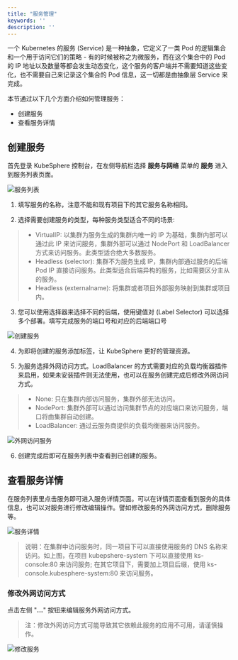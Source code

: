```yaml
---
title: "服务管理"
keywords: ''
description: ''
---
```


一个 Kubernetes 的服务 (Service) 是一种抽象，它定义了一类 Pod 的逻辑集合和一个用于访问它们的策略 - 有的时候被称之为微服务，而在这个集合中的 Pod 的 IP 地址以及数量等都会发生动态变化，这个服务的客户端并不需要知道这些变化，也不需要自己来记录这个集合的 Pod 信息，这一切都是由抽象层 Service 来完成。

本节通过以下几个方面介绍如何管理服务：

- 创建服务
- 查看服务详情


## 创建服务

首先登录 KubeSphere 控制台，在左侧导航栏选择 **服务与网络** 菜单的 **服务** 进入到服务列表页面。

![服务列表](/services-list.png)

1. 填写服务的名称，注意不能和现有项目下的其它服务名称相同。

2. 选择需要创建服务的类型，每种服务类型适合不同的场景:

> - VirtualIP: 以集群为服务生成的集群内唯一的 IP 为基础，集群内部可以通过此 IP 来访问服务，集群外部可以通过 NodePort 和 LoadBalancer 方式来访问服务。此类型适合绝大多数服务。
> - Headless (selector): 集群不为服务生成 IP，集群内部通过服务的后端 Pod IP 直接访问服务。此类型适合后端异构的服务，比如需要区分主从的服务。
> - Headless (externalname): 将集群或者项目外部服务映射到集群或项目内。

3. 您可以使用选择器来选择不同的后端，使用键值对 (Label Selector) 可以选择多个部署。填写完成服务的端口号和对应的后端端口号

![创建服务](/services-create.png)

4. 为即将创建的服务添加标签，让 KubeSphere 更好的管理资源。

5. 为服务选择外网访问方式。LoadBalancer 的方式需要对应的负载均衡器插件来启用，如果未安装插件则无法使用，也可以在服务创建完成后修改外网访问方式。

> - None: 只在集群内部访问服务，集群外部无法访问。
> - NodePort: 集群外部可以通过访问集群节点的对应端口来访问服务，端口将由集群自动创建。
> - LoadBalancer: 通过云服务商提供的负载均衡器来访问服务。

![外网访问服务](/services-public-access.png)

6. 创建完成后即可在服务列表中查看到已创建的服务。 

## 查看服务详情

在服务列表里点击服务即可进入服务详情页面。可以在详情页面查看到服务的具体信息，也可以对服务进行修改编辑操作。譬如修改服务的外网访问方式，删除服务等。

![服务详情](/services-detail.png)

> 说明：在集群中访问服务时，同一项目下可以直接使用服务的 DNS 名称来访问。如上图，在项目 kubepshere-system 下可以直接使用 ks-console:80 来访问服务; 在其它项目下，需要加上项目后缀，使用 ks-console.kubesphere-system:80 来访问服务。

### 修改外网访问方式

点击左侧 "**...**" 按钮来编辑服务外网访问方式。

> 注：修改外网访问方式可能导致其它依赖此服务的应用不可用，请谨慎操作。

![修改服务](/services-edit.png)